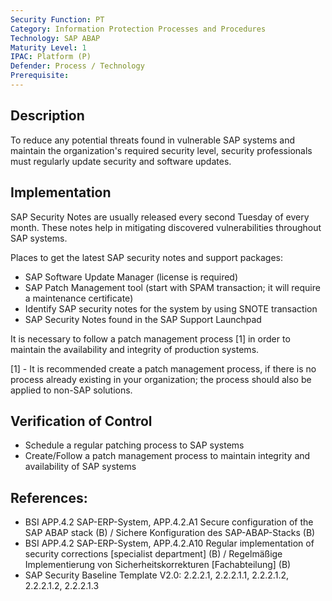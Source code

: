 ```yaml
---
Security Function: PT
Category: Information Protection Processes and Procedures
Technology: SAP ABAP
Maturity Level: 1
IPAC: Platform (P)
Defender: Process / Technology
Prerequisite:
---
```


## Description

To reduce any potential threats found in vulnerable SAP systems and maintain the organization's required security level, security professionals must regularly update security and software updates.


## Implementation

SAP Security Notes are usually released every second Tuesday of every month. These notes help in mitigating discovered vulnerabilities throughout SAP systems.

Places to get the latest SAP security notes and support packages:
- SAP Software Update Manager (license is required)
- SAP Patch Management tool (start with SPAM transaction; it will require a maintenance certificate)
- Identify SAP security notes for the system by using SNOTE transaction
- SAP Security Notes found in the SAP Support Launchpad

It is necessary to follow a patch management process [1] in order to maintain the availability and integrity of production systems.

[1] - It is recommended create a patch management process, if there is no process already existing in your organization; the process should also be applied to non-SAP solutions.

## Verification of Control

- Schedule a regular patching process to SAP systems
- Create/Follow a patch management process to maintain integrity and availability of SAP systems

## References:
- BSI APP.4.2 SAP-ERP-System, APP.4.2.A1 Secure configuration of the SAP ABAP stack (B) / Sichere Konfiguration des SAP-ABAP-Stacks (B)
- BSI APP.4.2 SAP-ERP-System, APP.4.2.A10 Regular implementation of security corrections [specialist department] (B) / Regelmäßige Implementierung von Sicherheitskorrekturen [Fachabteilung] (B)
- SAP Security Baseline Template V2.0: 2.2.2.1, 2.2.2.1.1, 2.2.2.1.2, 2.2.2.1.2, 2.2.2.1.3
